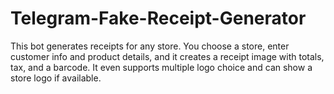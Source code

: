# Telegram-Fake-Receipt-Generator
This bot generates receipts for any store. You choose a store, enter customer info and product details, and it creates a receipt image with totals, tax, and a barcode. It even supports multiple logo choice and can show a store logo if available.
